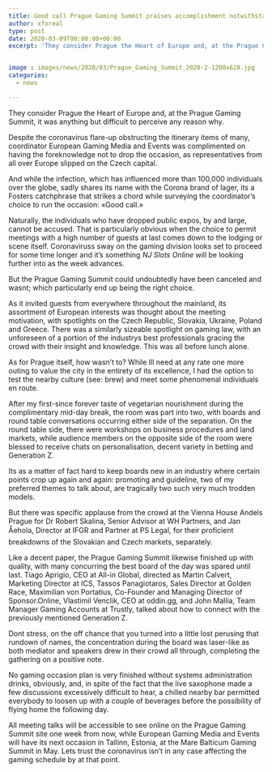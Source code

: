 ```yaml
---
title: Good call Prague Gaming Summit praises accomplishment notwithstanding coronavirus worries
author: xforeal 
type: post
date: 2020-03-09T00:00:00+00:00
excerpt: 'They consider Prague the Heart of Europe and, at the Prague Gaming Summit, it was anything but difficult to see why '


image : images/news/2020/03/Prague_Gaming_Summit_2020-2-1200x628.jpg
categories:
  - news

---
```

They consider Prague the Heart of Europe and, at the Prague Gaming Summit, it was anything but difficult to perceive any reason why. 

Despite the coronavirus flare-up obstructing the itinerary items of many, coordinator European Gaming Media and Events was complimented on having the foreknowledge not to drop the occasion, as representatives from all over Europe slipped on the Czech capital. 

And while the infection, which has influenced more than 100,000 individuals over the globe, sadly shares its name with the Corona brand of lager, its a Fosters catchphrase that strikes a chord while surveying the coordinator&#8217;s choice to run the occasion: &#171;Good call.&#187; 

Naturally, the individuals who have dropped public expos, by and large, cannot be accused. That is particularly obvious when the choice to permit meetings with a high number of guests at last comes down to the lodging or scene itself. Coronaviruss sway on the gaming division looks set to proceed for some time longer and it&#8217;s something _NJ Slots Online_ will be looking further into as the week advances. 

But the Prague Gaming Summit could undoubtedly have been canceled and wasnt; which particularly end up being the right choice. 

As it invited guests from everywhere throughout the mainland, its assortment of European interests was thought about the meeting motivation, with spotlights on the Czech Republic, Slovakia, Ukraine, Poland and Greece. There was a similarly sizeable spotlight on gaming law, with an unforeseen of a portion of the industrys best professionals gracing the crowd with their insight and knowledge. This was all before lunch alone. 

As for Prague itself, how wasn&#8217;t to? While Ill need at any rate one more outing to value the city in the entirety of its excellence, I had the option to test the nearby culture (see: brew) and meet some phenomenal individuals en route. 

After my first-since forever taste of vegetarian nourishment during the complimentary mid-day break, the room was part into two, with boards and round table conversations occurring either side of the separation. On the round table side, there were workshops on business procedures and land markets, while audience members on the opposite side of the room were blessed to receive chats on personalisation, decent variety in betting and Generation Z. 

Its as a matter of fact hard to keep boards new in an industry where certain points crop up again and again: promoting and guideline, two of my preferred themes to talk about, are tragically two such very much trodden models. 

But there was specific applause from the crowd at the Vienna House Andels Prague for Dr Robert Skalina, Senior Advisor at WH Partners, and Jan Åehola, Director at IFGR and Partner at PS Legal, for their proficient breakdowns of the Slovakian and Czech markets, separately. 

Like a decent paper, the Prague Gaming Summit likewise finished up with quality, with many concurring the best board of the day was spared until last. Tiago Aprigio, CEO at All-in Global, directed as Martin Calvert, Marketing Director at ICS, Tassos Panagiotaros, Sales Director at Golden Race, Maximilian von Portatius, Co-Founder and Managing Director of Sponsor.Online, Vlastimil Venclik, CEO at oddin.gg, and John Mallia, Team Manager Gaming Accounts at Trustly, talked about how to connect with the previously mentioned Generation Z. 

Dont stress, on the off chance that you turned into a little lost perusing that rundown of names, the concentration during the board was laser-like as both mediator and speakers drew in their crowd all through, completing the gathering on a positive note. 

No gaming occasion plan is very finished without systems administration drinks, obviously, and, in spite of the fact that the live saxophone made a few discussions excessively difficult to hear, a chilled nearby bar permitted everybody to loosen up with a couple of beverages before the possibility of flying home the following day. 

All meeting talks will be accessible to see online on the Prague Gaming Summit site one week from now, while European Gaming Media and Events will have its next occasion in Tallinn, Estonia, at the Mare Balticum Gaming Summit in May. Lets trust the coronavirus isn&#8217;t in any case affecting the gaming schedule by at that point.